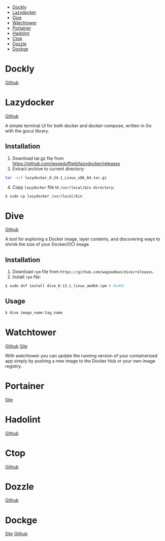 - [Dockly](#dockly)
- [Lazydocker](#lazydocker)
- [Dive](#dive)
- [Watchtower](#watchtower)
- [Portainer](#portainer)
- [Hadolint](#hadolint)
- [Ctop](#ctop)
- [Dozzle](#dozzle)
- [Dockge](https://dockge.kuma.pet/)

# Dockly
[Github](https://github.com/lirantal/dockly)

# Lazydocker
[Github](https://github.com/jesseduffield/lazydocker)

A simple terminal UI for both docker and docker-compose, written in Go with the gocui library.

## Installation
1. Download tar.gz file from https://github.com/jesseduffield/lazydocker/releases
2. Extract archive to current directory:
```bash
tar -xzf lazydocker_0.24.1_Linux_x86_64.tar.gz
```
4. Copy `lazydocker` file to `/usr/local/bin directory`:
```bash
$ sudo cp lazydocker /usr/local/bin
```

# Dive
[Github](https://github.com/wagoodman/dive)

A tool for exploring a Docker image, layer contents, and discovering ways to shrink the size of your Docker/OCI image.

## Installation
1. Download `rpm` file from `https://github.com/wagoodman/dive/releases`.
2. Install `rpm` file:
```bash
$ sudo dnf install dive_0.13.1_linux_amd64.rpm # RedOS
```

## Usage
```bash
$ dive image_name:tag_name
```

# Watchtower
[Github](https://github.com/containrrr/watchtower) [Site](https://containrrr.dev/watchtower/)

With watchtower you can update the running version of your containerized app simply by pushing a new image to the Docker Hub or your own image registry.

# Portainer
[Site](https://www.portainer.io/)

# Hadolint
[Github](https://github.com/hadolint/hadolint)

# Ctop
[Github](https://github.com/bcicen/ctop)

# Dozzle
[Github](https://github.com/amir20/dozzle)

# Dockge
[Site](https://dockge.kuma.pet/) [Github](https://github.com/louislam/dockge)
